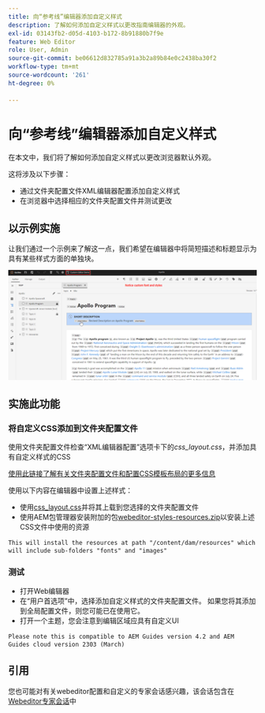 ```yaml
---
title: 向“参考线”编辑器添加自定义样式
description: 了解如何添加自定义样式以更改指南编辑器的外观。
exl-id: 03143fb2-d05d-4103-b172-8b91880b7f9e
feature: Web Editor
role: User, Admin
source-git-commit: be06612d832785a91a3b2a89b84e0c2438ba30f2
workflow-type: tm+mt
source-wordcount: '261'
ht-degree: 0%

---
```


# 向“参考线”编辑器添加自定义样式

在本文中，我们将了解如何添加自定义样式以更改浏览器默认外观。

这将涉及以下步骤：
- 通过文件夹配置文件XML编辑器配置添加自定义样式
- 在浏览器中选择相应的文件夹配置文件并测试更改


## 以示例实施

让我们通过一个示例来了解这一点，我们希望在编辑器中将简短描述和标题显示为具有某些样式方面的单独块。

![使用自定义样式预览Webeditor](../../../assets/authoring/webeditor-customstyles-preview.png)


## 实施此功能


### 将自定义CSS添加到文件夹配置文件

使用文件夹配置文件检查“XML编辑器配置”选项卡下的&#x200B;*css_layout.css*，并添加具有自定义样式的CSS

[使用此链接了解有关文件夹配置文件和配置CSS模板布局的更多信息](https://experienceleague.adobe.com/docs/experience-manager-guides-learn/videos/advanced-user-guide/editor-configuration.html?lang=en#customize-the-css-template-layout)

使用以下内容在编辑器中设置上述样式：
- 使用[css_layout.css](../../../assets/authoring/webeditor-customstyles-css_layout.css)并将其上载到您选择的文件夹配置文件
- 使用AEM包管理器安装附加的包[webeditor-styles-resources.zip](../../../assets/authoring/webeditor-styles-resources.zip)以安装上述CSS文件中使用的资源

```
This will install the resources at path "/content/dam/resources" which will include sub-folders "fonts" and "images"
```


### 测试

- 打开Web编辑器
- 在“用户首选项”中，选择添加自定义样式的文件夹配置文件。 如果您将其添加到全局配置文件，则您可能已在使用它。
- 打开一个主题，您会注意到编辑区域应具有自定义UI

```
Please note this is compatible to AEM Guides version 4.2 and AEM Guides cloud version 2303 (March)
```


## 引用

您也可能对有关webeditor配置和自定义的专家会话感兴趣，该会话包含在[Webeditor专家会话](https://experienceleague.adobe.com/docs/experience-manager-guides-learn/tutorials/knowledge-base/expert-session/webbased-authoring-jan2023.html?lang=en)中
